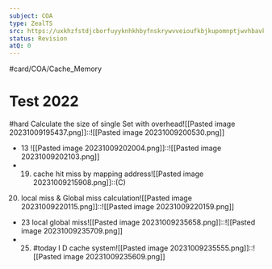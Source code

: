 ```yaml
---
subject: COA
type: ZealTS
src: https://uxkhzfstdjcborfuyyknhkhbyfnskrywvveioufkbjkupomnptjwvhbavkysuhi.vercel.app/solution.html?testId=6120f9dfc3b76d335c7fea45&test_id=21
status: Revision
atQ: 0
---
```

#card/COA/Cache_Memory
# Test 2022
#hard Calculate the size of single Set with overhead![[Pasted image 20231009195437.png]]::![[Pasted image 20231009200530.png]]
- 13 ![[Pasted image 20231009202004.png]]::![[Pasted image 20231009202103.png]] <!--SR:!2024-02-06,68,312-->
- 19. cache hit miss by mapping address![[Pasted image 20231009215908.png]]::(C) <!--SR:!2024-01-24,55,310-->
20. local miss & Global miss calculation![[Pasted image 20231009220115.png]]::![[Pasted image 20231009220159.png]] <!--SR:!2024-01-14,45,292-->
- 23 local global miss![[Pasted image 20231009235658.png]]::![[Pasted image 20231009235709.png]] <!--SR:!2023-12-04,24,272-->
- 25. #today I D cache system![[Pasted image 20231009235555.png]]::![[Pasted image 20231009235609.png]] <!--SR:!2024-02-08,68,312-->

